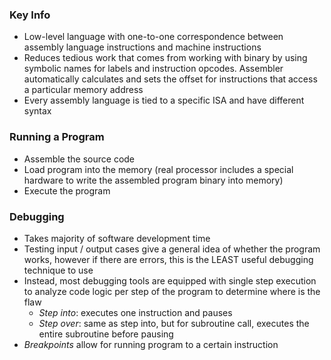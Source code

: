 ### Key Info
- Low-level language with one-to-one correspondence between assembly language instructions and machine instructions
- Reduces tedious work that comes from working with binary by using symbolic names for labels and instruction opcodes. Assembler automatically calculates and sets the offset for instructions that access a particular memory address
- Every assembly language is tied to a specific ISA and have different syntax
### Running a Program
- Assemble the source code
- Load program into the memory (real processor includes a special hardware to write the assembled program binary into memory)
- Execute the program

### Debugging
- Takes majority of software development time
- Testing input / output cases give a general idea of whether the program works, however if there are errors, this is the LEAST useful debugging technique to use
- Instead, most debugging tools are equipped with single step execution to analyze code logic per step of the program to determine where is the flaw
	- *Step into*: executes one instruction and pauses
	- *Step over*: same as step into, but for subroutine call, executes the entire subroutine before pausing
- *Breakpoints* allow for running program to a certain instruction